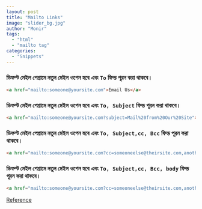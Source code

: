 ```yaml
---
layout: post
title: "Mailto Links"
image: "slider_bg.jpg"
author: "Monir"
tags:
  - "html"
  - "mailto tag"
categories:
  - "Snippets"
---
```



### ডিফল্ট মেইল পেগ্রামে নতুন মেইল ওপেন হবে এবং `To` ফিল্ড পূরন করা থাকবে।

```html
<a href="mailto:someone@yoursite.com">Email Us</a>  
```

### ডিফল্ট মেইল পেগ্রামে নতুন মেইল ওপেন হবে এবং `To, Subject` ফিল্ড পূরন করা থাকবে।

```html
<a href="mailto:someone@yoursite.com?subject=Mail%20from%20Our%20Site">Email Us</a>
```

### ডিফল্ট মেইল পেগ্রামে নতুন মেইল ওপেন হবে এবং `To, Subject,cc, Bcc` ফিল্ড পূরন করা থাকবে।

```html
<a href="mailto:someone@yoursite.com?cc=someoneelse@theirsite.com,another@thatsite.com,me@mysite.com&bcc=lastperson@theirsite.com&subject=Big%20News">Email Us</a>
```

### ডিফল্ট মেইল পেগ্রামে নতুন মেইল ওপেন হবে এবং `To, Subject,cc, Bcc, body` ফিল্ড পূরন করা থাকবে।

```html
<a href="mailto:someone@yoursite.com?cc=someoneelse@theirsite.com,another@thatsite.com,me@mysite.com&bcc=lastperson@theirsite.com&subject=Big%20News&body=Body-goes-here">Email Us</a>
```

[Reference](href=http://hivelogic.com/enkoder)
